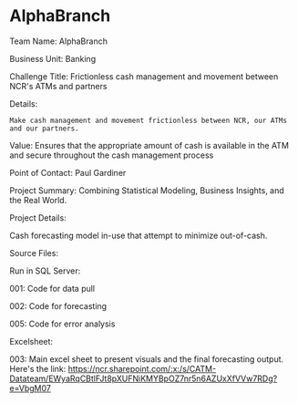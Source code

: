 # AlphaBranch

Team Name: AlphaBranch

Business Unit: Banking

Challenge Title: Frictionless cash management and movement between NCR's ATMs and partners

Details:

	Make cash management and movement frictionless between NCR, our ATMs and our partners.
  
  Value: Ensures that the appropriate amount of cash is available in the ATM and secure throughout the cash management process
  
  Point of Contact: Paul Gardiner
  
Project Summary: Combining Statistical Modeling, Business Insights, and the Real World.

Project Details: 

  Cash forecasting model in-use that attempt to minimize out-of-cash.

Source Files: 

Run in SQL Server:

  001: Code for data pull
  
  002: Code for forecasting
  
  005: Code for error analysis

Excelsheet:

  003: Main excel sheet to present visuals and the final forecasting output. Here's the link: https://ncr.sharepoint.com/:x:/s/CATM-Datateam/EWyaRqCBtlFJt8pXUFNiKMYBpOZ7nr5n6AZUxXfVVw7RDg?e=VbgM07
